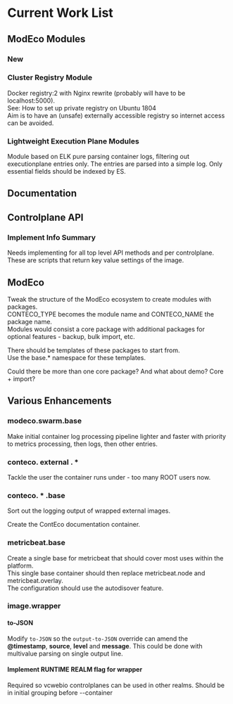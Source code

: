 # Current Work List

## ModEco Modules

### New


### Cluster Registry Module

Docker registry:2 with Nginx rewrite (probably will have to be localhost:5000).  
See: How to set up private registry on Ubuntu 1804  
Aim is to have an (unsafe) externally accessible registry so internet access can be avoided.

### Lightweight Execution Plane Modules

Module based on ELK pure parsing container logs, filtering out executionplane entries only.
The entries are parsed into a simple log. Only essential fields should be indexed by ES.

## Documentation

## Controlplane API

### Implement Info Summary

Needs implementing for all top level API methods and per controlplane.  
These are scripts that return key value settings of the image.

## ModEco

Tweak the structure of the ModEco ecosystem to create modules with packages.  
CONTECO_TYPE becomes the module name and CONTECO_NAME the package name.  
Modules would consist a core package with additional packages for optional features - backup, bulk import, etc.

There should be templates of these packages to start from.  
Use the base.* namespace for these templates.

Could there be more than one core package? And what about demo? Core + import?

## Various Enhancements

### modeco.swarm.base

Make initial container log processing pipeline lighter and faster with priority to metrics processing, then logs, then other entries.

### conteco. external . *

Tackle the user the container runs under - too many ROOT users now.

### conteco. * .base

Sort out the logging output of wrapped external images.

Create the ContEco documentation container.

### metricbeat.base

Create a single base for metricbeat that should cover most uses within the platform.  
This single base container should then replace metricbeat.node and metricbeat.overlay.  
The configuration should use the autodisover feature.

### image.wrapper

#### to-JSON

Modify `to-JSON` so the `output-to-JSON` override can amend the __@timestamp__, __source__, __level__ and __message__. This could be done with multivalue parsing on single output line.

#### Implement RUNTIME REALM flag for wrapper

Required so vcwebio controlplanes can be used in other realms.
Should be in initial grouping before --container
